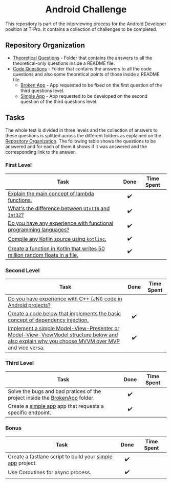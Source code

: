 <h1 align="center">Android Challenge</h1>

This repository is part of the interviewing process for the Android Developer position at T-Pro. It contains a collection of challenges to be completed.

## Repository Organization

- [Theoretical Questions](https://github.com/T-Pro/android-challenge-elena/tree/master/Theoretical%20Questions) - Folder that contains the answers to all the theoretical-only questions inside a README file.
- [Code Questions](https://github.com/T-Pro/android-challenge-elena/tree/master/Code%20Questions) - Folder that contains the answers to all the code questions and also some theoretical points of those inside a README file.
  - [Broken App](https://github.com/T-Pro/android-challenge-elena/tree/master/Code%20Questions/BrokenApp) - App requested to be fixed on the first question of the third questions level.
  - [Simple App](https://github.com/T-Pro/android-challenge-elena/tree/master/Code%20Questions/SimpleApp) - App requested to be developed on the second question of the third questions level.

## Tasks

The whole test is divided in three levels and the collection of answers to these questions is splitted across the different folders as explained on the [Repository Organization](#repository-organization). The following table shows the questions to be answered and for each of them it shows if it was answered and the corresponding link to the answer.

### First Level

| Task | Done | Time Spent |
| ----------- | :-: | :-: |
| [Explain the main concept of lambda functions.](https://github.com/T-Pro/android-challenge-elena/blob/master/Theoretical%20Questions/README.md) | :heavy_check_mark:  | |
| [What's the difference between `UInt16` and `Int32`?](https://github.com/T-Pro/android-challenge-elena/blob/master/Theoretical%20Questions/README.md) | :heavy_check_mark:  | |
| [Do you have any experience with functional programming languages?](https://github.com/T-Pro/android-challenge-elena/blob/master/Theoretical%20Questions/README.md) | :heavy_check_mark:  | |
| [Compile any Kotlin source using `kotlinc`.](https://github.com/T-Pro/android-challenge-elena/blob/master/Code%20Questions/README.md) | :heavy_check_mark:  | |
| [Create a function in Kotlin that writes 50 million random floats in a file.](https://github.com/T-Pro/android-challenge-elena/blob/master/Code%20Questions/README.md) |  :heavy_check_mark: | |
  
### Second Level

| Task | Done | Time Spent |
| ----------- | :-: | :-: |
| [Do you have experience with C++ (JNI) code in Android projects?](https://github.com/T-Pro/android-challenge-elena/blob/master/Theoretical%20Questions/README.md) |   | |
| [Create a code below that implements the basic concept of dependency injection.](https://github.com/T-Pro/android-challenge-elena/blob/master/Code%20Questions/README.md) | :heavy_check_mark:  | |
| [Implement a simple Model-View-Presenter or Model-View-ViewModel structure below and also explain why you choose MVVM over MVP and vice versa.](https://github.com/T-Pro/android-challenge-elena/blob/master/Code%20Questions/README.md) | :heavy_check_mark:  | |

### Third Level

| Task | Done | Time Spent |
| ----------- | :-: | :-: |
| Solve the bugs and bad pratices of the project inside the [BrokenApp](https://github.com/T-Pro/android-challenge-elena/tree/master/Code%20Questions/BrokenApp) folder. | :heavy_check_mark:  | |
| Create a [simple app](https://github.com/T-Pro/android-challenge-elena/tree/master/Code%20Questions/SimpleApp) app that requests a specific endpoint. |:heavy_check_mark:   | |

### Bonus

| Task | Done | Time Spent |
| ----------- | :-: | :-: |
| Create a fastlane script to build your [simple app](https://github.com/T-Pro/android-challenge-elena/tree/master/Code%20Questions/SimpleApp) project. | :heavy_check_mark:  | |
| Use Coroutines for async process. | :heavy_check_mark:  | |
